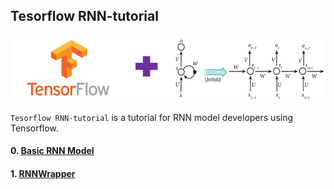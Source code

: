 ## Tesorflow RNN-tutorial

<p align="center"><img width="700" src="TF-RNN.png" />  </p>

`Tesorflow RNN-tutorial` is a tutorial for RNN model developers using Tensorflow.


#### 0. [Basic RNN Model](https://github.com/hccho2/RNN-Tutorial/tree/master/0.%20Basic) 


#### 1. [RNNWrapper](https://github.com/hccho2/RNN-Tutorial/tree/master/1.%20RNNWrapper) 
